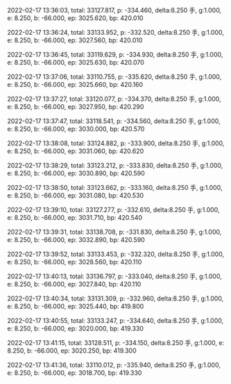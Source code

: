 2022-02-17 13:36:03, total: 33127.817, p: -334.460, delta:8.250 手, g:1.000, e: 8.250, b: -66.000, ep: 3025.620, bp: 420.010

2022-02-17 13:36:24, total: 33133.952, p: -332.520, delta:8.250 手, g:1.000, e: 8.250, b: -66.000, ep: 3027.560, bp: 420.010

2022-02-17 13:36:45, total: 33119.629, p: -334.930, delta:8.250 手, g:1.000, e: 8.250, b: -66.000, ep: 3025.630, bp: 420.070

2022-02-17 13:37:06, total: 33110.755, p: -335.620, delta:8.250 手, g:1.000, e: 8.250, b: -66.000, ep: 3025.660, bp: 420.160

2022-02-17 13:37:27, total: 33120.077, p: -334.370, delta:8.250 手, g:1.000, e: 8.250, b: -66.000, ep: 3027.950, bp: 420.290

2022-02-17 13:37:47, total: 33118.541, p: -334.560, delta:8.250 手, g:1.000, e: 8.250, b: -66.000, ep: 3030.000, bp: 420.570

2022-02-17 13:38:08, total: 33124.882, p: -333.900, delta:8.250 手, g:1.000, e: 8.250, b: -66.000, ep: 3031.060, bp: 420.620

2022-02-17 13:38:29, total: 33123.212, p: -333.830, delta:8.250 手, g:1.000, e: 8.250, b: -66.000, ep: 3030.890, bp: 420.590

2022-02-17 13:38:50, total: 33123.662, p: -333.160, delta:8.250 手, g:1.000, e: 8.250, b: -66.000, ep: 3031.080, bp: 420.530

2022-02-17 13:39:10, total: 33127.277, p: -332.610, delta:8.250 手, g:1.000, e: 8.250, b: -66.000, ep: 3031.710, bp: 420.540

2022-02-17 13:39:31, total: 33138.708, p: -331.830, delta:8.250 手, g:1.000, e: 8.250, b: -66.000, ep: 3032.890, bp: 420.590

2022-02-17 13:39:52, total: 33133.453, p: -332.320, delta:8.250 手, g:1.000, e: 8.250, b: -66.000, ep: 3028.560, bp: 420.110

2022-02-17 13:40:13, total: 33136.797, p: -333.040, delta:8.250 手, g:1.000, e: 8.250, b: -66.000, ep: 3027.840, bp: 420.110

2022-02-17 13:40:34, total: 33131.309, p: -332.960, delta:8.250 手, g:1.000, e: 8.250, b: -66.000, ep: 3025.440, bp: 419.800

2022-02-17 13:40:55, total: 33133.247, p: -334.640, delta:8.250 手, g:1.000, e: 8.250, b: -66.000, ep: 3020.000, bp: 419.330

2022-02-17 13:41:15, total: 33128.511, p: -334.150, delta:8.250 手, g:1.000, e: 8.250, b: -66.000, ep: 3020.250, bp: 419.300

2022-02-17 13:41:36, total: 33110.012, p: -335.940, delta:8.250 手, g:1.000, e: 8.250, b: -66.000, ep: 3018.700, bp: 419.330